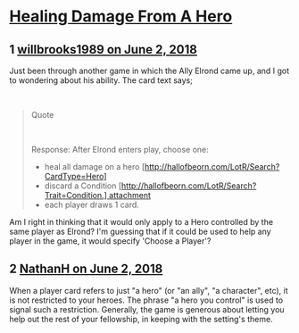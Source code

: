 # [Healing Damage From A Hero](https://community.fantasyflightgames.com/topic/277061-healing-damage-from-a-hero/)

## 1 [willbrooks1989 on June 2, 2018](https://community.fantasyflightgames.com/topic/277061-healing-damage-from-a-hero/?do=findComment&comment=3358066)

Just been through another game in which the Ally Elrond came up, and I got to wondering about his ability. The card text says;

 

> Quote
> 
>  
> 
> Response: After Elrond enters play, choose one:
> 
>  * heal all damage on a hero [http://hallofbeorn.com/LotR/Search?CardType=Hero]
>  * discard a Condition [http://hallofbeorn.com/LotR/Search?Trait=Condition.] attachment
>  * each player draws 1 card.

Am I right in thinking that it would only apply to a Hero controlled by the same player as Elrond? I'm guessing that if it could be used to help any player in the game, it would specify 'Choose a Player'?

## 2 [NathanH on June 2, 2018](https://community.fantasyflightgames.com/topic/277061-healing-damage-from-a-hero/?do=findComment&comment=3358103)

When a player card refers to just "a hero" (or "an ally", "a character", etc), it is not restricted to your heroes. The phrase "a hero you control" is used to signal such a restriction. Generally, the game is generous about letting you help out the rest of your fellowship, in keeping with the setting's theme.

